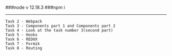 ###node v 12.18.3
###npm i

---
    Task 2 - Webpack
    Task 3 - Components part 1 and Components part 2
    Task 4 - Look at the task number 3(second part)
    Task 5 - Hooks
    Task 6 - REDUX
    Task 7 - Formik
    Task 8 - Routing 
